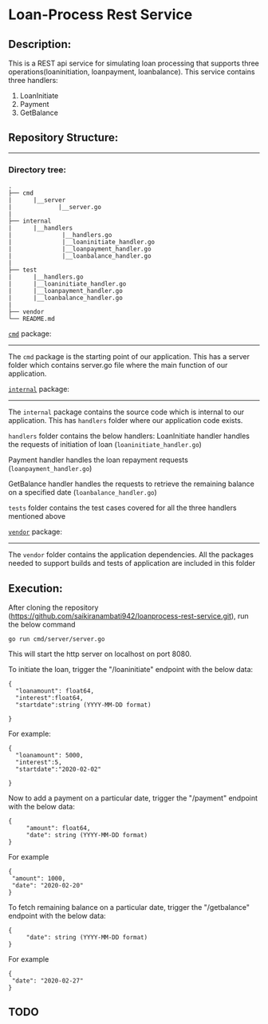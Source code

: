# Loan-Process Rest Service
## Description:
 This is a REST api service for simulating loan processing that supports three operations(loaninitiation, loanpayment, loanbalance).
This service contains three handlers:
1) LoanInitiate
2) Payment
3) GetBalance




## Repository Structure:
-----------------------
### Directory tree:
    . 
    ├── cmd
    |      |__server
    |             |__server.go   
    |                         
    ├── internal
    |      |__handlers
    |              |__handlers.go
    |              |__loaninitiate_handler.go
    |              |__loanpayment_handler.go
    |              |__loanbalance_handler.go
    |                
    ├── test
    |      |__handlers.go
    |      |__loaninitiate_handler.go
    |      |__loanpayment_handler.go
    |      |__loanbalance_handler.go  
    |                  
    ├── vendor                   
    └── README.md

[`cmd`](https://github.com/saikiranambati942/loanprocess-rest-service/tree/master/cmd "API documentation") package:

------------------------------------------------------------------------------------------------------------------

The `cmd` package is the starting point of our application. This has a server folder which contains server.go file where the main function of our application.



[`internal`](https://github.com/saikiranambati942/loanprocess-rest-service/tree/master/internal "API documentation") package:

----------------------------------------------------------------------------------------------------------------------------

The `internal` package contains the source code which is internal to our application. 
This has `handlers` folder where our application code exists.

`handlers` folder contains the below handlers:
LoanInitiate handler handles the requests of initiation of loan (`loaninitiate_handler.go`)

Payment handler handles the loan repayment requests (`loanpayment_handler.go`)

GetBalance handler handles the requests to retrieve the remaining balance  on a specified date (`loanbalance_handler.go`)

`tests` folder contains the test cases covered for all the three handlers mentioned above



[`vendor`](https://github.com/saikiranambati942/loanprocess-rest-service/tree/master/vendor "API documentation") package:

------------------------------------------------------------------------------------------------------------------------

The `vendor` folder contains the application dependencies. All the packages needed to support builds and tests of application are included in this folder


## Execution:
After cloning the repository (https://github.com/saikiranambati942/loanprocess-rest-service.git),  run the below command

```
go run cmd/server/server.go
```

This will start the http server on localhost on port 8080.

To initiate the loan, trigger the "/loaninitiate" endpoint with the below data:
```
{
  "loanamount": float64,
  "interest":float64,
  "startdate":string (YYYY-MM-DD format)
  
}
```
For example:
```
{
  "loanamount": 5000,
  "interest":5,
  "startdate":"2020-02-02"
  
}
```
Now to add a payment on a particular date, trigger the "/payment" endpoint with the below data:

```
{
     "amount": float64,
     "date": string (YYYY-MM-DD format)
}
   ```
For example

```
{
 "amount": 1000, 
 "date": "2020-02-20"
}
```
To fetch remaining balance on a particular date, trigger the "/getbalance"  endpoint with the below data:

```
{
     "date": string (YYYY-MM-DD format)
}
   ```

For example   

```
{ 
 "date": "2020-02-27"
}
```


## TODO



